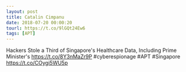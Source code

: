 ```yaml
---
layout: post
title: Catalin Cimpanu
date: 2018-07-20 00:00:20
tourl: https://t.co/9lGQt24Ew6
tags: [APT]
---
```

Hackers Stole a Third of Singapore's Healthcare Data, Including Prime Minister's https://t.co/8Y3nMaZr9P #cyberespionage #APT #Singapore https://t.co/COygi5WU5p